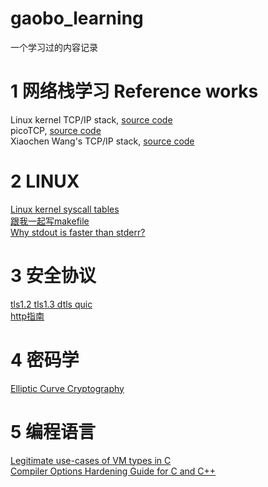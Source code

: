 # gaobo_learning
一个学习过的内容记录


# 1 网络栈学习 Reference works
Linux kernel TCP/IP stack, [source code](https://git.kernel.org/pub/scm/linux/kernel/git/torvalds/linux.git/tree/net/ipv4 "linux kernel")   
picoTCP, [source code](https://github.com/tass-belgium/picotcp "")   
Xiaochen Wang's TCP/IP stack, [source code](https://github.com/chobits/tapip "")

# 2 LINUX
[Linux kernel syscall tables](https://syscalls.mebeim.net/ "")  
[跟我一起写makefile](https://seisman.github.io/how-to-write-makefile/variables.html "")  
[Why stdout is faster than stderr?](https://blog.orhun.dev/stdout-vs-stderr/ "")

# 3 安全协议
[tls1.2 tls1.3 dtls quic](https://xargs.org/ "")  
[http指南](https://developer.mozilla.org/zh-CN/docs/Web/HTTP)

# 4 密码学
[Elliptic Curve Cryptography](https://andrea.corbellini.name/2015/05/17/elliptic-curve-cryptography-a-gentle-introduction/ "")

# 5 编程语言
[Legitimate use-cases of VM types in C](https://web.archive.org/web/20230324122404/https://blog.joren.ga/vla-usecases "")   
[Compiler Options Hardening Guide for C and C++](https://best.openssf.org/Compiler-Hardening-Guides/Compiler-Options-Hardening-Guide-for-C-and-C++.html "")   

